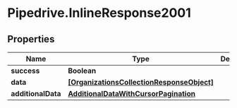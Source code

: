 # Pipedrive.InlineResponse2001

## Properties

Name | Type | Description | Notes
------------ | ------------- | ------------- | -------------
**success** | **Boolean** |  | [optional] 
**data** | [**[OrganizationsCollectionResponseObject]**](OrganizationsCollectionResponseObject.md) |  | [optional] 
**additionalData** | [**AdditionalDataWithCursorPagination**](AdditionalDataWithCursorPagination.md) |  | [optional] 


